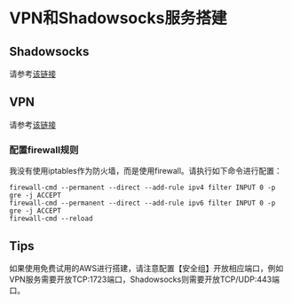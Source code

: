 # VPN和Shadowsocks服务搭建

## Shadowsocks
请参考[该链接](http://www.jianshu.com/p/2f51144c35c9)

## VPN
请参考[该链接](https://www.digitalocean.com/community/tutorials/how-to-setup-your-own-vpn-with-pptp)

### 配置firewall规则
我没有使用iptables作为防火墙，而是使用firewall。请执行如下命令进行配置：
```
firewall-cmd --permanent --direct --add-rule ipv4 filter INPUT 0 -p gre -j ACCEPT
firewall-cmd --permanent --direct --add-rule ipv6 filter INPUT 0 -p gre -j ACCEPT
firewall-cmd --reload
```

## Tips
如果使用免费试用的AWS进行搭建，请注意配置【安全组】开放相应端口，例如VPN服务需要开放TCP:1723端口，Shadowsocks则需要开放TCP/UDP:443端口。
